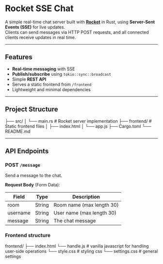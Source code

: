 # Rocket SSE Chat

A simple real-time chat server built with **[Rocket](https://rocket.rs/)** in Rust, using **Server-Sent Events (SSE)** for live updates.  
Clients can send messages via HTTP POST requests, and all connected clients receive updates in real time.

---

## Features

- **Real-time messaging** with SSE
- **Publish/subscribe** using `tokio::sync::broadcast`
- Simple **REST API**
- Serves a static frontend from `/frontend`
- Lightweight and minimal dependencies

---

## Project Structure

├── src/
│ └── main.rs # Rocket server implementation
├── frontend/ # Static frontend files
│ ├── index.html
│ └── app.js
├── Cargo.toml
└── README.md


---

## API Endpoints

### POST `/message`

Send a message to the chat.

**Request Body** (Form Data):

| Field    | Type   | Description                             |
|----------|--------|-----------------------------------------|
| room     | String | Room name (max length 30)              |
| username | String | User name (max length 30)              |
| message  | String | The chat message                        |

### Frontend structure

frontend/
├── index.html
└── handle.js    # vanilla javascript for handling user-side operations
└── style.css   # styling css
└── settings.css # general settings

